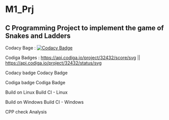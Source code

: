 # M1_Prj
## C Programming Project to implement the game of Snakes and Ladders

Codacy Bage :
[![Codacy Badge](https://app.codacy.com/project/badge/Grade/5907fab463ad4cfda3db423f5d677aa1)](https://www.codacy.com/gh/sriiikar/M1_Prj/dashboard?utm_source=github.com&amp;utm_medium=referral&amp;utm_content=sriiikar/M1_Prj&amp;utm_campaign=Badge_Grade)

Codiga Badges :
https://api.codiga.io/project/32432/score/svg ||
https://api.codiga.io/project/32432/status/svg



Codacy badge Codacy Badge

Codiga badge Codiga Badge

Build on Linux Build CI - Linux

Build on Windows Build CI - Windows

CPP check Analysis
